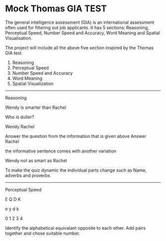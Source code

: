 # Mock Thomas GIA TEST
The general intelligence assessment (GIA) is an international assessment often used for filtering out job applicants. It has 5 sections: Reasoning, Perceptual Speed, Number Speed and Accuracy, Word Meaning and Spatial Visualisation.  

The project will include all the above five section inspired by the Thomas GIA test. 

1. Reasoning
2. Perceptual Speed
3. Number Speed and Accuracy
4. Word Meaning
5. Spatial Visualization 

-----------------------------------------------------------------------------------------------------

Reasoning 

Wendy is smarter than Rachel

Who is duller?

Wendy       Rachel

Answer the question from the information that is given above
Answer Rachel

the informative sentence comes with another variation  

Wendy not as smart as Rachel 

To make the quiz dynamic the individual parts change such as Name, adverbs and proverbs

------------------------------------------------------------------------------------------------------

Perceptual Speed


E  Q  D  K

e  y  d  k

0  1  2  3  4

Identify the alphabetical equivalant opposite to each other. Add pairs together and chose suitable number. 


